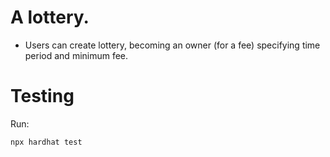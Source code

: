 # A lottery.
- Users can create lottery, becoming an owner (for a fee) specifying time period and minimum fee.

# Testing

Run:

```shell
npx hardhat test
```
